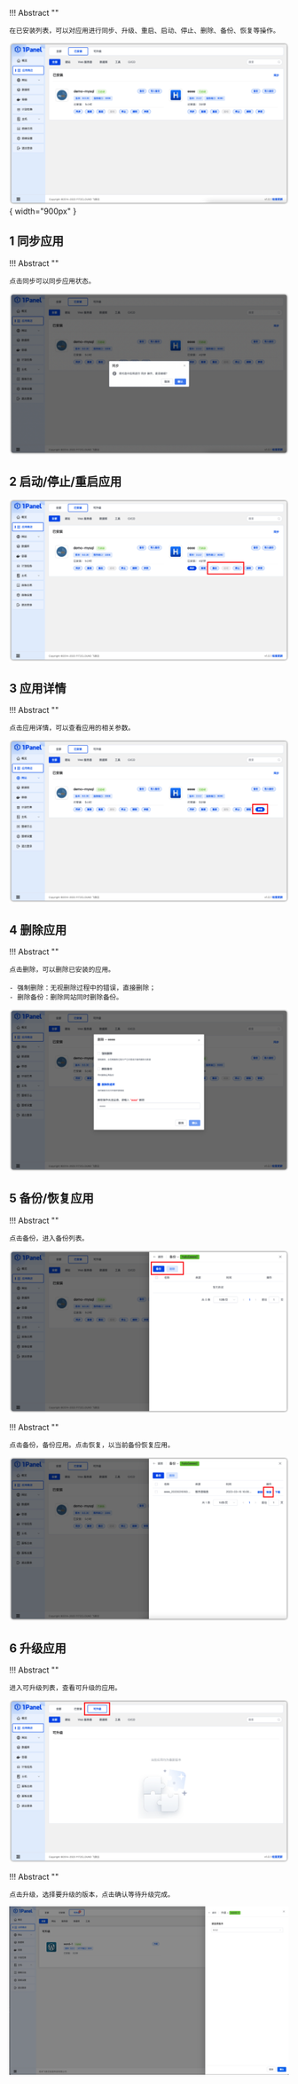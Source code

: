 !!! Abstract ""

    在已安装列表，可以对应用进行同步、升级、重启、启动、停止、删除、备份、恢复等操作。

![img.png](../../img/app/installed_list.png){ width="900px" }

## 1 同步应用

!!! Abstract ""

    点击同步可以同步应用状态。

![img.png](../../img/app/app_sync.png)

## 2 启动/停止/重启应用

![img.png](../../img/app/app_restart.png)


## 3 应用详情

!!! Abstract ""

    点击应用详情，可以查看应用的相关参数。

![img.png](../../img/app/install_detail.png)


## 4 删除应用

!!! Abstract ""

    点击删除，可以删除已安装的应用。
    
    - 强制删除：无视删除过程中的错误，直接删除；
    - 删除备份：删除网站同时删除备份。

![img.png](../../img/app/app_delete.png)


## 5 备份/恢复应用

!!! Abstract ""
        
    点击备份，进入备份列表。

![img.png](../../img/app/app_backup.png)


!!! Abstract ""

    点击备份，备份应用。点击恢复，以当前备份恢复应用。

![img.png](../../img/app/app_restore.png)

## 6 升级应用

!!! Abstract ""

    进入可升级列表，查看可升级的应用。

![img.png](../../img/app/upgrade_list.png)


!!! Abstract ""

    点击升级，选择要升级的版本，点击确认等待升级完成。

![img.png](../../img/app/app_upgrade.png)